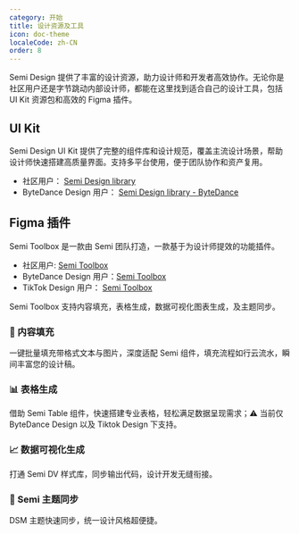 ```yaml
---
category: 开始
title: 设计资源及工具
icon: doc-theme
localeCode: zh-CN
order: 8
---
```


Semi Design 提供了丰富的设计资源，助力设计师和开发者高效协作。无论你是社区用户还是字节跳动内部设计师，都能在这里找到适合自己的设计工具，包括 UI Kit 资源包和高效的 Figma 插件。

## UI Kit
Semi Design UI Kit 提供了完整的组件库和设计规范，覆盖主流设计场景，帮助设计师快速搭建高质量界面。支持多平台使用，便于团队协作和资产复用。
- 社区用户： [Semi Design library](https://www.figma.com/community/file/1509783980598707066/semi-design-library)
- ByteDance Design 用户： [Semi Design library - ByteDance](https://www.figma.com/design/81rCf36kFTcxedsGgAibzd/Semi-Design--Base-?t=uy6hMwE8gwGgijZF-0)

## Figma 插件
Semi Toolbox 是一款由 Semi 团队打造，一款基于为设计师提效的功能插件。
- 社区用户: [Semi Toolbox](https://www.figma.com/community/plugin/1450409416307888169/semi-toolbox)
- ByteDance Design 用户：[Semi Toolbox](https://www.figma.com/community/plugin/1435200322193309779)
- TikTok Design 用户： [Semi Toolbox](https://www.figma.com/community/plugin/1435204511882469475)

Semi Toolbox 支持内容填充，表格生成，数据可视化图表生成，及主题同步。

### 📝 内容填充

一键批量填充带格式文本与图片，深度适配 Semi 组件，填充流程如行云流水，瞬间丰富您的设计稿。<br />
<MyImage src="https://lf3-static.bytednsdoc.com/obj/eden-cn/ptlz_zlp/ljhwZthlaukjlkulzlp/figma-toolbox/docs/content-fill.gif" width="885" />


### 📊 表格生成
借助 Semi Table 组件，快速搭建专业表格，轻松满足数据呈现需求；⚠️ 当前仅 ByteDance Design 以及 Tiktok Design 下支持。<br />
<MyImage src="https://lf3-static.bytednsdoc.com/obj/eden-cn/ptlz_zlp/ljhwZthlaukjlkulzlp/figma-toolbox/docs/dv.gif" width="885"  />


### 📈 数据可视化生成

打通 Semi DV 样式库，同步输出代码，设计开发无缝衔接。<br />
<MyImage src="https://lf3-static.bytednsdoc.com/obj/eden-cn/ptlz_zlp/ljhwZthlaukjlkulzlp/figma-toolbox/docs/dv.gif" width="885" />


### 🎨 Semi 主题同步

DSM 主题快速同步，统一设计风格超便捷。<br/>
<MyImage src="https://lf3-static.bytednsdoc.com/obj/eden-cn/ptlz_zlp/ljhwZthlaukjlkulzlp/figma-toolbox/docs/themeSync.jpeg" width="387"  />